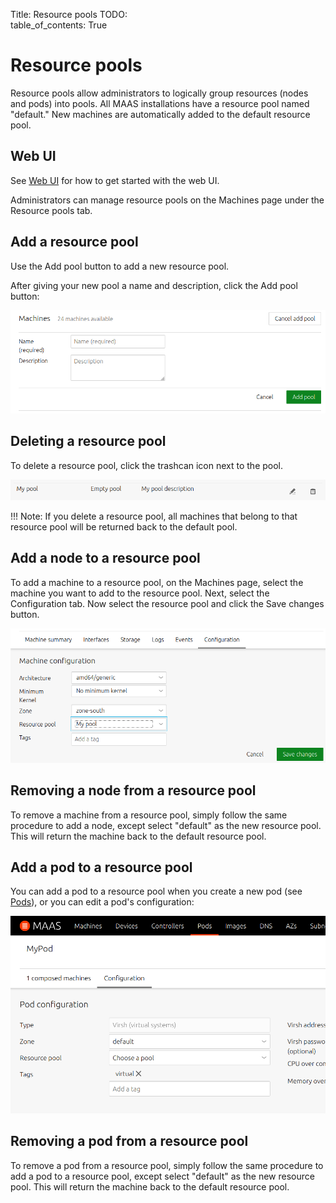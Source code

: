 Title: Resource pools
TODO:  
table_of_contents: True

# Resource pools

Resource pools allow administrators to logically group resources (nodes and
pods) into pools. All MAAS installations have a resource pool named "default."
New machines are automatically added to the default resource pool.

## Web UI

See [Web UI][webui] for how to get started with the web UI.

Administrators can manage resource pools on the Machines page under the Resource
pools tab.

## Add a resource pool

Use the Add pool button to add a new resource pool.

After giving your new pool a name and description, click the Add pool button:

![add resource pool][img__add-pool]

## Deleting a resource pool

To delete a resource pool, click the trashcan icon next to the pool.

![add resource pool][img__delete-pool]

!!! Note:
    If you delete a resource pool, all machines that belong to that resource pool
    will be returned back to the default pool.

## Add a node to a resource pool

To add a machine to a resource pool, on the Machines page, select the machine you
want to add to the resource pool. Next, select the Configuration tab. Now select
the resource pool and click the Save changes button.

![add resource pool][img__add-machine]

## Removing a node from a resource pool

To remove a machine from a resource pool, simply follow the same procedure to
add a node, except select "default" as the new resource pool. This will return
the machine back to the default resource pool.

## Add a pod to a resource pool

You can add a pod to a resource pool when you create a new pod (see [Pods][createpod]), or
you can edit a pod's configuration:

![add_pod_to_pool][img__pod-to-pool]

## Removing a pod from a resource pool

To remove a pod from a resource pool, simply follow the same procedure to add a
pod to a resource pool, except select "default" as the new resource pool. This
will return the machine back to the default resource pool.

<!-- LINKS -->

[createpod]: nodes-comp-hw.md#add-a-pod
[webui]: installconfig-webui.md

[img__pod-to-pool]: ../media/nodes-resource-pools__2.5_pod_to_pool.png
[img__add-pool]: ../media/nodes-resource-pools__2.5_add-pool.png
[img__delete-pool]: ../media/nodes-resource-pools__2.5_delete-pool.png
[img__add-machine]: ../media/nodes-resource-pools__2.5_add-machine.png
